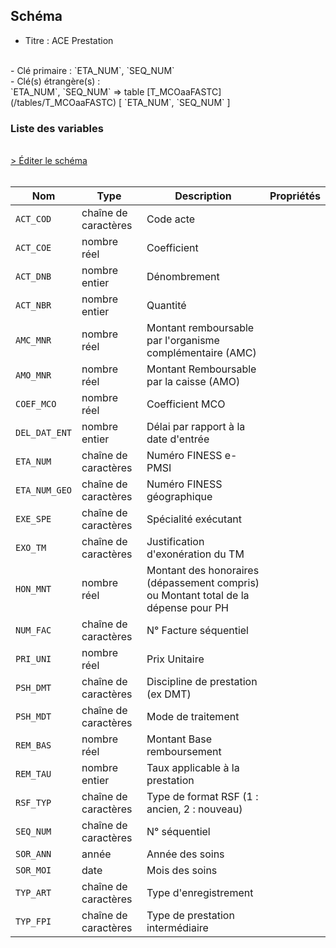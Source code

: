 ## Schéma

- Titre : ACE Prestation
<br />
- Clé primaire : `ETA_NUM`, `SEQ_NUM`
<br />
- Clé(s) étrangère(s) : <br />
`ETA_NUM`, `SEQ_NUM` => table [T_MCOaaFASTC](/tables/T_MCOaaFASTC) [ `ETA_NUM`, `SEQ_NUM` ]<br />

### Liste des variables
<br />
<div>
    <a href="https://gitlab.com/healthdatahub/schema-snds/edit/master/schemas/PMSI/PMSI%20MCO/T_MCOaaFBSTC.json"  
    arget="_blank" rel="noopener noreferrer">> Éditer le schéma</a>
    <OutboundLink />
</div>
<br />

Nom|Type|Description|Propriétés
-|-|-|-
`ACT_COD`|chaîne de caractères|Code acte||
`ACT_COE`|nombre réel|Coefficient||
`ACT_DNB`|nombre entier|Dénombrement||
`ACT_NBR`|nombre entier|Quantité||
`AMC_MNR`|nombre réel|Montant remboursable par l&#x27;organisme complémentaire (AMC)||
`AMO_MNR`|nombre réel|Montant Remboursable par la caisse (AMO)||
`COEF_MCO`|nombre réel|Coefficient MCO||
`DEL_DAT_ENT`|nombre entier|Délai par rapport à la date d&#x27;entrée||
`ETA_NUM`|chaîne de caractères|Numéro FINESS e-PMSI||
`ETA_NUM_GEO`|chaîne de caractères|Numéro FINESS géographique||
`EXE_SPE`|chaîne de caractères|Spécialité exécutant||
`EXO_TM`|chaîne de caractères|Justification d&#x27;exonération du TM||
`HON_MNT`|nombre réel|Montant des honoraires (dépassement compris) ou Montant total de la dépense pour PH||
`NUM_FAC`|chaîne de caractères|N° Facture séquentiel||
`PRI_UNI`|nombre réel|Prix Unitaire||
`PSH_DMT`|chaîne de caractères|Discipline de prestation (ex DMT)||
`PSH_MDT`|chaîne de caractères|Mode de traitement||
`REM_BAS`|nombre réel|Montant Base remboursement||
`REM_TAU`|nombre entier|Taux applicable à la prestation||
`RSF_TYP`|chaîne de caractères|Type de format RSF (1 : ancien, 2 : nouveau)||
`SEQ_NUM`|chaîne de caractères|N° séquentiel||
`SOR_ANN`|année|Année des soins||
`SOR_MOI`|date|Mois des soins||
`TYP_ART`|chaîne de caractères|Type d&#x27;enregistrement||
`TYP_FPI`|chaîne de caractères|Type de prestation intermédiaire||

